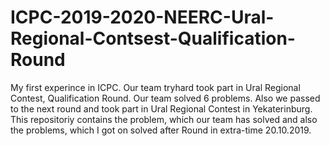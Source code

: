 # ICPC-2019-2020-NEERC-Ural-Regional-Contsest-Qualification-Round
My first experince in ICPC. Our team tryhard took part in Ural Regional Contest, Qualification Round. Our team solved 6 problems. Also we passed to the next round and took part in Ural Regional Contest in Yekaterinburg. This repositoriy contains the problem, which our team has solved and also the problems, which I got on solved after Round in extra-time 20.10.2019.

